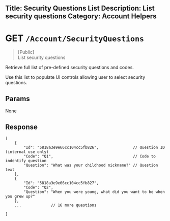 Title: Security Questions List
Description: List security questions
Category: Account Helpers
---
# GET `/Account/SecurityQuestions`
> [Public]    
> List security questions

Retrieve full list of pre-defined security questions and codes.

Use this list to populate UI controls allowing user to select security questions.

## Params
None

## Response
    [
        {
            "Id": "5818a3e9e66cc104cc5fb826",               // Question ID (internal use only)
            "Code": "Q1",                                   // Code to indentify question
            "Question": "What was your childhood nickname?" // Question text
        },
        {
            "Id": "5818a3e9e66cc104cc5fb827",
            "Code": "Q2",
            "Question": "When you were young, what did you want to be when you grew up?"
        },
        ...             // 16 more questions
        
    ]